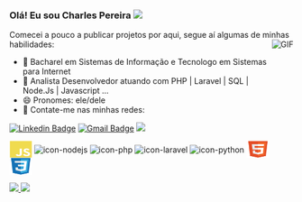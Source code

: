 ### Olá! Eu sou Charles Pereira <img src="https://raw.githubusercontent.com/aemmadi/aemmadi/master/wave.gif" width="30px">
Comecei a pouco a publicar projetos por aqui, segue aí algumas de minhas habilidades:
<img align="right" height="100px" alt="GIF" src="https://mir-s3-cdn-cf.behance.net/project_modules/hd/06f21a161921919.63cd7887d0a70.gif" />
- 🌱 Bacharel em Sistemas de Informação e Tecnologo em Sistemas para Internet
- 🔭 Analista Desenvolvedor atuando com PHP | Laravel | SQL | Node.Js | Javascript ...
- 😄 Pronomes: ele/dele
- 👯 Contate-me nas minhas redes:

[![Linkedin Badge](https://img.shields.io/badge/-charlescleyton-blue?style=flat-square&logo=Linkedin&logoColor=white&link=https://www.linkedin.com/in/charlescleyton/)](https://www.linkedin.com/in/charlescleyton/)
[![Gmail Badge](https://img.shields.io/badge/-charles.pereira.ti@gmail.com-c14438?style=flat-square&logo=Gmail&logoColor=white&link=mailto:charles.pereira.ti@gmail.com)](mailto:charles.pereira.ti@gmail.com)
![](https://komarev.com/ghpvc/?username=charlescleyton)
<br><div style="display: inline_block">
  <img align="center" alt="icon-js" height="30" width="40" src="https://raw.githubusercontent.com/devicons/devicon/master/icons/javascript/javascript-plain.svg">
  <img align="center" alt="icon-nodejs" height="30" width="40" src="https://cdn.jsdelivr.net/gh/devicons/devicon/icons/nodejs/nodejs-original.svg">
  <img align="center" alt="icon-php" height="30" width="40" src="https://cdn.jsdelivr.net/gh/devicons/devicon@latest/icons/php/php-original.svg" />
  <img align="center" alt="icon-laravel" height="30" width="40" src="https://cdn.jsdelivr.net/gh/devicons/devicon@latest/icons/laravel/laravel-original.svg">
  <img align="center" alt="icon-python" height="30" width="40" src="https://cdn.jsdelivr.net/gh/devicons/devicon@latest/icons/python/python-original.svg">
  <img align="center" alt="icon-html" height="30" width="40" src="https://raw.githubusercontent.com/devicons/devicon/master/icons/html5/html5-original.svg">
  <img align="center" alt="icon-css" height="30" width="40" src="https://raw.githubusercontent.com/devicons/devicon/master/icons/css3/css3-original.svg">    
</div>

<div>
 
  <a href="https://github.com/charlescleyton">
  <img height="180em" src="https://github-readme-stats.vercel.app/api?username=charlescleyton&show_icons=true&theme=dracula&include_all_commits=true&count_private=true"/>
  <img height="180em" src="https://github-readme-stats.vercel.app/api/top-langs/?username=charlescleyton&hide_progress=true&langs_count=7&theme=dracula"/>
</div>


